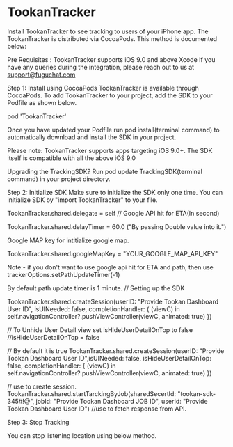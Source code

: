 # TookanTracker
Install TookanTracker to see tracking to users of your iPhone app. The TookanTracker is distributed via CocoaPods. This method is documented below:

Pre Requisites :
TookanTracker supports iOS 9.0 and above
Xcode
If you have any queries during the integration, please reach out to us at support@fuguchat.com

Step 1: Install using CocoaPods
TookanTracker is available through CocoaPods. To add TookanTracker to your project, add the SDK to your Podfile as shown below.

pod 'TookanTracker'

Once you have updated your Podfile run pod install(terminal command) to automatically download and install the SDK in your project.

Please note: TookanTracker supports apps targeting iOS 9.0+. The SDK itself is compatible with all the above iOS 9.0

Upgrading the TrackingSDK?
Run pod update TrackingSDK(terminal command) in your project directory.



Step 2: Initialize SDK
Make sure to initialize the SDK only one time. You can initialize SDK by "import TookanTracker" to your file.

TookanTracker.shared.delegate = self
//
Google API hit for ETA(In second)

TookanTracker.shared.delayTimer = 60.0 ("By passing Double value into it.")

Google MAP key for intitialize google map.

TookanTracker.shared.googleMapKey = "YOUR_GOOGLE_MAP_API_KEY"

Note:-
if you don't want to use google api hit for ETA and path, then use trackerOptions.setPathUpdateTimer(-1)

By default path update timer is 1 minute.
// Setting up the SDK

TookanTracker.shared.createSession(userID: "Provide Tookan Dashboard User ID", isUINeeded: false, completionHandler: { (viewC) in
    self.navigationController?.pushViewController(viewC, animated: true)
})

// To Unhide User Detail view set isHideUserDetailOnTop to false
//isHideUserDetailOnTop = false

// By default it is true
TookanTracker.shared.createSession(userID: "Provide Tookan Dashboard User ID",isUINeeded: false, isHideUserDetailOnTop: false, completionHandler: { (viewC) in
    self.navigationController?.pushViewController(viewC, animated: true)
})

 // use to create session.
TookanTracker.shared.startTarckingByJob(sharedSecertId: "tookan-sdk-345#!@", jobId: "Provide Tookan Dashboard JOB ID", userId: "Provide Tookan Dashboard User ID")
//use to fetch response from API.

Step 3: Stop Tracking

You can stop listening location using below method.

